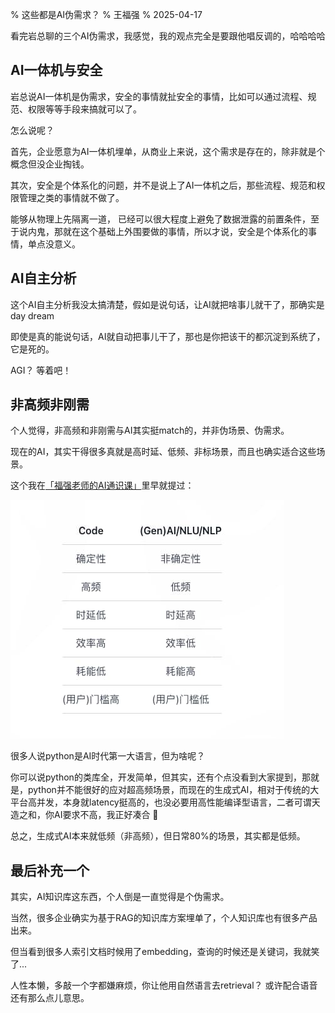 % 这些都是AI伪需求？
% 王福强
% 2025-04-17

看完岩总聊的三个AI伪需求，我感觉，我的观点完全是要跟他唱反调的，哈哈哈哈

## AI一体机与安全

岩总说AI一体机是伪需求，安全的事情就扯安全的事情，比如可以通过流程、规范、权限等等手段来搞就可以了。

怎么说呢？

首先，企业愿意为AI一体机埋单，从商业上来说，这个需求是存在的，除非就是个概念但没企业掏钱。

其次，安全是个体系化的问题，并不是说上了AI一体机之后，那些流程、规范和权限管理之类的事情就不做了。

能够从物理上先隔离一道， 已经可以很大程度上避免了数据泄露的前置条件，至于说内鬼，那就在这个基础上外围要做的事情，所以才说，安全是个体系化的事情，单点没意义。


## AI自主分析

这个AI自主分析我没太搞清楚，假如是说句话，让AI就把啥事儿就干了，那确实是day dream

即使是真的能说句话，AI就自动把事儿干了，那也是你把该干的都沉淀到系统了，它是死的。

AGI？ 等着吧！


## 非高频非刚需

个人觉得，非高频和非刚需与AI其实挺match的，并非伪场景、伪需求。

现在的AI，其实干得很多真就是高时延、低频、非标场景，而且也确实适合这些场景。

这个我在[「福强老师的AI通识课」](https://xiaobot.net/p/aifd)里早就提过：

![](./images/code-vs-genAI.jpg)

很多人说python是AI时代第一大语言，但为啥呢？

你可以说python的类库全，开发简单，但其实，还有个点没看到大家提到，那就是，python并不能很好的应对超高频场景，而现在的生成式AI，相对于传统的大平台高并发，本身就latency挺高的，也没必要用高性能编译型语言，二者可谓天造之和，你AI要求不高，我正好凑合 🤣

总之，生成式AI本来就低频（非高频），但日常80%的场景，其实都是低频。

## 最后补充一个

其实，AI知识库这东西，个人倒是一直觉得是个伪需求。

当然，很多企业确实为基于RAG的知识库方案埋单了，个人知识库也有很多产品出来。

但当看到很多人索引文档时候用了embedding，查询的时候还是关键词，我就笑了...

人性本懒，多敲一个字都嫌麻烦，你让他用自然语言去retrieval？ 或许配合语音还有那么点儿意思。



